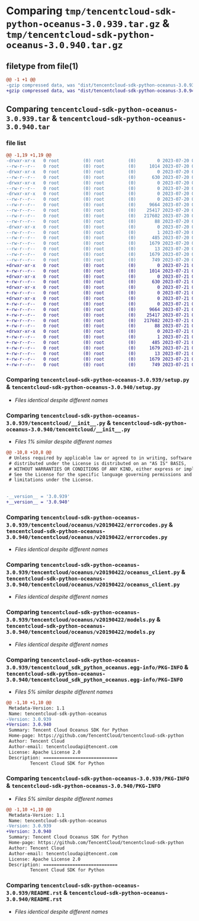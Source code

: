# Comparing `tmp/tencentcloud-sdk-python-oceanus-3.0.939.tar.gz` & `tmp/tencentcloud-sdk-python-oceanus-3.0.940.tar.gz`

## filetype from file(1)

```diff
@@ -1 +1 @@
-gzip compressed data, was "dist/tencentcloud-sdk-python-oceanus-3.0.939.tar", last modified: Thu Jul 20 00:28:37 2023, max compression
+gzip compressed data, was "dist/tencentcloud-sdk-python-oceanus-3.0.940.tar", last modified: Fri Jul 21 00:46:59 2023, max compression
```

## Comparing `tencentcloud-sdk-python-oceanus-3.0.939.tar` & `tencentcloud-sdk-python-oceanus-3.0.940.tar`

### file list

```diff
@@ -1,19 +1,19 @@
-drwxr-xr-x   0 root         (0) root         (0)        0 2023-07-20 00:28:37.000000 tencentcloud-sdk-python-oceanus-3.0.939/
--rw-r--r--   0 root         (0) root         (0)     1014 2023-07-20 00:28:37.000000 tencentcloud-sdk-python-oceanus-3.0.939/setup.py
-drwxr-xr-x   0 root         (0) root         (0)        0 2023-07-20 00:28:37.000000 tencentcloud-sdk-python-oceanus-3.0.939/tencentcloud/
--rw-r--r--   0 root         (0) root         (0)      630 2023-07-20 00:28:37.000000 tencentcloud-sdk-python-oceanus-3.0.939/tencentcloud/__init__.py
-drwxr-xr-x   0 root         (0) root         (0)        0 2023-07-20 00:28:37.000000 tencentcloud-sdk-python-oceanus-3.0.939/tencentcloud/oceanus/
--rw-r--r--   0 root         (0) root         (0)        0 2023-07-20 00:28:37.000000 tencentcloud-sdk-python-oceanus-3.0.939/tencentcloud/oceanus/__init__.py
-drwxr-xr-x   0 root         (0) root         (0)        0 2023-07-20 00:28:37.000000 tencentcloud-sdk-python-oceanus-3.0.939/tencentcloud/oceanus/v20190422/
--rw-r--r--   0 root         (0) root         (0)        0 2023-07-20 00:28:37.000000 tencentcloud-sdk-python-oceanus-3.0.939/tencentcloud/oceanus/v20190422/__init__.py
--rw-r--r--   0 root         (0) root         (0)     9664 2023-07-20 00:28:37.000000 tencentcloud-sdk-python-oceanus-3.0.939/tencentcloud/oceanus/v20190422/errorcodes.py
--rw-r--r--   0 root         (0) root         (0)    25417 2023-07-20 00:28:37.000000 tencentcloud-sdk-python-oceanus-3.0.939/tencentcloud/oceanus/v20190422/oceanus_client.py
--rw-r--r--   0 root         (0) root         (0)   217602 2023-07-20 00:28:37.000000 tencentcloud-sdk-python-oceanus-3.0.939/tencentcloud/oceanus/v20190422/models.py
--rw-r--r--   0 root         (0) root         (0)       88 2023-07-20 00:28:37.000000 tencentcloud-sdk-python-oceanus-3.0.939/setup.cfg
-drwxr-xr-x   0 root         (0) root         (0)        0 2023-07-20 00:28:37.000000 tencentcloud-sdk-python-oceanus-3.0.939/tencentcloud_sdk_python_oceanus.egg-info/
--rw-r--r--   0 root         (0) root         (0)        1 2023-07-20 00:28:37.000000 tencentcloud-sdk-python-oceanus-3.0.939/tencentcloud_sdk_python_oceanus.egg-info/dependency_links.txt
--rw-r--r--   0 root         (0) root         (0)      485 2023-07-20 00:28:37.000000 tencentcloud-sdk-python-oceanus-3.0.939/tencentcloud_sdk_python_oceanus.egg-info/SOURCES.txt
--rw-r--r--   0 root         (0) root         (0)     1679 2023-07-20 00:28:37.000000 tencentcloud-sdk-python-oceanus-3.0.939/tencentcloud_sdk_python_oceanus.egg-info/PKG-INFO
--rw-r--r--   0 root         (0) root         (0)       13 2023-07-20 00:28:37.000000 tencentcloud-sdk-python-oceanus-3.0.939/tencentcloud_sdk_python_oceanus.egg-info/top_level.txt
--rw-r--r--   0 root         (0) root         (0)     1679 2023-07-20 00:28:37.000000 tencentcloud-sdk-python-oceanus-3.0.939/PKG-INFO
--rw-r--r--   0 root         (0) root         (0)      749 2023-07-20 00:28:37.000000 tencentcloud-sdk-python-oceanus-3.0.939/README.rst
+drwxr-xr-x   0 root         (0) root         (0)        0 2023-07-21 00:46:59.000000 tencentcloud-sdk-python-oceanus-3.0.940/
+-rw-r--r--   0 root         (0) root         (0)     1014 2023-07-21 00:46:59.000000 tencentcloud-sdk-python-oceanus-3.0.940/setup.py
+drwxr-xr-x   0 root         (0) root         (0)        0 2023-07-21 00:46:59.000000 tencentcloud-sdk-python-oceanus-3.0.940/tencentcloud/
+-rw-r--r--   0 root         (0) root         (0)      630 2023-07-21 00:46:59.000000 tencentcloud-sdk-python-oceanus-3.0.940/tencentcloud/__init__.py
+drwxr-xr-x   0 root         (0) root         (0)        0 2023-07-21 00:46:59.000000 tencentcloud-sdk-python-oceanus-3.0.940/tencentcloud/oceanus/
+-rw-r--r--   0 root         (0) root         (0)        0 2023-07-21 00:46:59.000000 tencentcloud-sdk-python-oceanus-3.0.940/tencentcloud/oceanus/__init__.py
+drwxr-xr-x   0 root         (0) root         (0)        0 2023-07-21 00:46:59.000000 tencentcloud-sdk-python-oceanus-3.0.940/tencentcloud/oceanus/v20190422/
+-rw-r--r--   0 root         (0) root         (0)        0 2023-07-21 00:46:59.000000 tencentcloud-sdk-python-oceanus-3.0.940/tencentcloud/oceanus/v20190422/__init__.py
+-rw-r--r--   0 root         (0) root         (0)     9664 2023-07-21 00:46:59.000000 tencentcloud-sdk-python-oceanus-3.0.940/tencentcloud/oceanus/v20190422/errorcodes.py
+-rw-r--r--   0 root         (0) root         (0)    25417 2023-07-21 00:46:59.000000 tencentcloud-sdk-python-oceanus-3.0.940/tencentcloud/oceanus/v20190422/oceanus_client.py
+-rw-r--r--   0 root         (0) root         (0)   217602 2023-07-21 00:46:59.000000 tencentcloud-sdk-python-oceanus-3.0.940/tencentcloud/oceanus/v20190422/models.py
+-rw-r--r--   0 root         (0) root         (0)       88 2023-07-21 00:46:59.000000 tencentcloud-sdk-python-oceanus-3.0.940/setup.cfg
+drwxr-xr-x   0 root         (0) root         (0)        0 2023-07-21 00:46:59.000000 tencentcloud-sdk-python-oceanus-3.0.940/tencentcloud_sdk_python_oceanus.egg-info/
+-rw-r--r--   0 root         (0) root         (0)        1 2023-07-21 00:46:59.000000 tencentcloud-sdk-python-oceanus-3.0.940/tencentcloud_sdk_python_oceanus.egg-info/dependency_links.txt
+-rw-r--r--   0 root         (0) root         (0)      485 2023-07-21 00:46:59.000000 tencentcloud-sdk-python-oceanus-3.0.940/tencentcloud_sdk_python_oceanus.egg-info/SOURCES.txt
+-rw-r--r--   0 root         (0) root         (0)     1679 2023-07-21 00:46:59.000000 tencentcloud-sdk-python-oceanus-3.0.940/tencentcloud_sdk_python_oceanus.egg-info/PKG-INFO
+-rw-r--r--   0 root         (0) root         (0)       13 2023-07-21 00:46:59.000000 tencentcloud-sdk-python-oceanus-3.0.940/tencentcloud_sdk_python_oceanus.egg-info/top_level.txt
+-rw-r--r--   0 root         (0) root         (0)     1679 2023-07-21 00:46:59.000000 tencentcloud-sdk-python-oceanus-3.0.940/PKG-INFO
+-rw-r--r--   0 root         (0) root         (0)      749 2023-07-21 00:46:59.000000 tencentcloud-sdk-python-oceanus-3.0.940/README.rst
```

### Comparing `tencentcloud-sdk-python-oceanus-3.0.939/setup.py` & `tencentcloud-sdk-python-oceanus-3.0.940/setup.py`

 * *Files identical despite different names*

### Comparing `tencentcloud-sdk-python-oceanus-3.0.939/tencentcloud/__init__.py` & `tencentcloud-sdk-python-oceanus-3.0.940/tencentcloud/__init__.py`

 * *Files 1% similar despite different names*

```diff
@@ -10,8 +10,8 @@
 # Unless required by applicable law or agreed to in writing, software
 # distributed under the License is distributed on an "AS IS" BASIS,
 # WITHOUT WARRANTIES OR CONDITIONS OF ANY KIND, either express or implied.
 # See the License for the specific language governing permissions and
 # limitations under the License.
 
 
-__version__ = '3.0.939'
+__version__ = '3.0.940'
```

### Comparing `tencentcloud-sdk-python-oceanus-3.0.939/tencentcloud/oceanus/v20190422/errorcodes.py` & `tencentcloud-sdk-python-oceanus-3.0.940/tencentcloud/oceanus/v20190422/errorcodes.py`

 * *Files identical despite different names*

### Comparing `tencentcloud-sdk-python-oceanus-3.0.939/tencentcloud/oceanus/v20190422/oceanus_client.py` & `tencentcloud-sdk-python-oceanus-3.0.940/tencentcloud/oceanus/v20190422/oceanus_client.py`

 * *Files identical despite different names*

### Comparing `tencentcloud-sdk-python-oceanus-3.0.939/tencentcloud/oceanus/v20190422/models.py` & `tencentcloud-sdk-python-oceanus-3.0.940/tencentcloud/oceanus/v20190422/models.py`

 * *Files identical despite different names*

### Comparing `tencentcloud-sdk-python-oceanus-3.0.939/tencentcloud_sdk_python_oceanus.egg-info/PKG-INFO` & `tencentcloud-sdk-python-oceanus-3.0.940/tencentcloud_sdk_python_oceanus.egg-info/PKG-INFO`

 * *Files 5% similar despite different names*

```diff
@@ -1,10 +1,10 @@
 Metadata-Version: 1.1
 Name: tencentcloud-sdk-python-oceanus
-Version: 3.0.939
+Version: 3.0.940
 Summary: Tencent Cloud Oceanus SDK for Python
 Home-page: https://github.com/TencentCloud/tencentcloud-sdk-python
 Author: Tencent Cloud
 Author-email: tencentcloudapi@tencent.com
 License: Apache License 2.0
 Description: ============================
         Tencent Cloud SDK for Python
```

### Comparing `tencentcloud-sdk-python-oceanus-3.0.939/PKG-INFO` & `tencentcloud-sdk-python-oceanus-3.0.940/PKG-INFO`

 * *Files 5% similar despite different names*

```diff
@@ -1,10 +1,10 @@
 Metadata-Version: 1.1
 Name: tencentcloud-sdk-python-oceanus
-Version: 3.0.939
+Version: 3.0.940
 Summary: Tencent Cloud Oceanus SDK for Python
 Home-page: https://github.com/TencentCloud/tencentcloud-sdk-python
 Author: Tencent Cloud
 Author-email: tencentcloudapi@tencent.com
 License: Apache License 2.0
 Description: ============================
         Tencent Cloud SDK for Python
```

### Comparing `tencentcloud-sdk-python-oceanus-3.0.939/README.rst` & `tencentcloud-sdk-python-oceanus-3.0.940/README.rst`

 * *Files identical despite different names*

